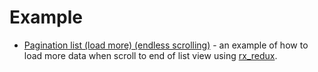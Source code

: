 # Example
* [Pagination list (load more) (endless scrolling)](https://github.com/hoc081098/load_more_flutter_BLoC_pattern_RxDart_and_RxRedux/tree/master/lib/pages/rx_redux) - an example of how to load more data when scroll to end of list view using [rx_redux](https://pub.dev/packages/rx_redux).